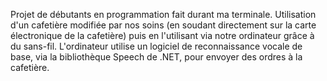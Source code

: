 Projet de débutants en programmation fait durant ma terminale.
Utilisation d'un cafetière modifiée par nos soins (en soudant directement sur la carte électronique de la cafetière)
puis en l'utilisant via notre ordinateur grâce à du sans-fil.
L'ordinateur utilise un logiciel de reconnaissance vocale de base,
via la bibliothèque Speech de .NET, pour envoyer des ordres à la cafetière.
